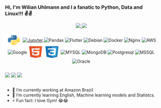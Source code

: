 ### Hi, I'm Wilian Uhlmann and I a fanatic to Python, Data and Linux!!! ✌✌


<div align="center">
    <a href="https://github.com/rafaballerini">
    <img height="180em" src="https://github-readme-stats.vercel.app/api?username=wilianuhlmann&show_icons=true&theme=tokyonight&include_all_commits=true&count_private=true"/>
    <img height="180em" src="https://github-readme-stats.vercel.app/api/top-langs/?username=wilianuhlmann&layout=compact&langs_count=7&theme=tokyonight"/>
</div>

<div align="center">
    <div style="display: inline_block"><br>
        <a href="https://www.python.org/" target="_blank"><img align="center" alt="Python" height="40" width="50" src="https://raw.githubusercontent.com/devicons/devicon/master/icons/python/python-original.svg"></a> 
        <a href="https://jupyter.org/" target="_blank"><img align="center" alt="Jupyter" height="40" width="50" src="https://cdn.jsdelivr.net/gh/devicons/devicon/icons/jupyter/jupyter-original-wordmark.svg" /> </a>
        <a href="https://pandas.pydata.org/" target="_blank"></a><img align="center" alt="Pandas"  height="40" width="50" src="https://cdn.jsdelivr.net/gh/devicons/devicon/icons/pandas/pandas-original.svg" /> </a>
        <a href="https://flutter.dev/" target="_blank"></a><img align="center" alt="Flutter"  height="40" width="50" src="https://cdn.jsdelivr.net/gh/devicons/devicon/icons/flutter/flutter-original.svg" /> </a>
        <a href="https://www.debian.org/" target="_blank"></a><img align="center" alt="Debian"  height="40" width="50" src="https://cdn.jsdelivr.net/gh/devicons/devicon/icons/debian/debian-original.svg" /> </a>
        <a href="https://www.docker.com/" target="_blank"></a><img align="center" alt="Docker"  height="40" width="50" src="https://cdn.jsdelivr.net/gh/devicons/devicon/icons/docker/docker-original.svg" /> </a>
        <a href="https://www.nginx.com/" target="_blank"></a><img align="center" alt="Nginx"  height="40" width="50" src="https://cdn.jsdelivr.net/gh/devicons/devicon/icons/nginx/nginx-original.svg" /> </a>
        <a href="https://aws.amazon.com/pt/" target="_blank"></a><img align="center" alt="AWS"  height="40" width="50" src="https://cdn.jsdelivr.net/gh/devicons/devicon/icons/amazonwebservices/amazonwebservices-original-wordmark.svg" /> </a>
        <a href="https://cloud.google.com" target="_blank"></a><img align="center" alt="Google"  height="40" width="50" src="https://cdn.jsdelivr.net/gh/devicons/devicon/icons/googlecloud/googlecloud-original.svg" /> </a>
        <a href="https://www.w3schools.com/css/" target="_blank"></a><img align="center" alt="HTML5"  height="40" width="50" src="https://raw.githubusercontent.com/devicons/devicon/master/icons/html5/html5-original.svg"> </a>
        <a href="https://www.w3schools.com/html/default.asp" target="_blank"></a><img align="center" alt="CSS3"  height="40" width="50" src="https://raw.githubusercontent.com/devicons/devicon/master/icons/css3/css3-original.svg"> </a>
        <a href="https://www.mysql.com/" target="_blank"></a><img align="center" alt="MYSQL"  height="40" width="50" src="https://cdn.jsdelivr.net/gh/devicons/devicon/icons/mysql/mysql-original.svg" /> </a>
        <a href="https://www.mongodb.com" target="_blank"></a><img align="center" alt="MongoDB"  height="40" width="50" src="https://cdn.jsdelivr.net/gh/devicons/devicon/icons/mongodb/mongodb-original.svg" /> </a>
        <a href="https://www.postgresql.org/" target="_blank"></a><img align="center" alt="Postgresql"  height="40" width="50" src="https://cdn.jsdelivr.net/gh/devicons/devicon/icons/postgresql/postgresql-original.svg" /> </a>
        <a href="https://www.microsoft.com/pt-br/sql-server/sql-server-downloads" target="_blank"></a><img align="center" alt="MSSQL"  height="40" width="50" src="https://cdn.jsdelivr.net/gh/devicons/devicon/icons/microsoftsqlserver/microsoftsqlserver-plain.svg" /> </a>
        <a href="https://www.oracle.com/br/database/" target="_blank"></a><img align="center" alt="Oracle"  height="40" width="50" src="https://cdn.jsdelivr.net/gh/devicons/devicon/icons/oracle/oracle-original.svg" /> </a>
    </div>
</div>

 ##
  
<div> 
  <a href="https://www.youtube.com/channel/UCn6Dm0VgHvt_mLiWsvHyX8A" target="_blank"><img src="https://img.shields.io/badge/YouTube-FF0000?style=for-the-badge&logo=youtube&logoColor=white" target="_blank"></a>
  <a href="https://www.instagram.com/datasciencedeverdade/?hl=pt" target="_blank"><img src="https://img.shields.io/badge/-Instagram-%23E4405F?style=for-the-badge&logo=instagram&logoColor=white" target="_blank"></a>
  <a href="https://www.linkedin.com/in/wilianuhlmann/" target="_blank"><img src="https://img.shields.io/badge/-LinkedIn-%230077B5?style=for-the-badge&logo=linkedin&logoColor=white" target="_blank"></a>  
</div>

  ##
  
- 🔭 I’m currently working at Amazon Brazil
- 🌱 I’m currently learning English, Machine learning models and Statistcs.
- ⚡ Fun fact: I love Gym! 😂😂

##
